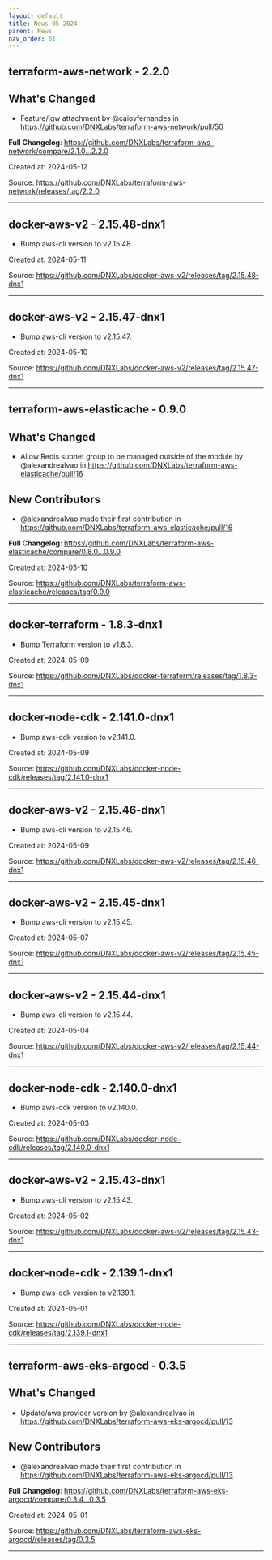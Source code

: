```yaml
---
layout: default
title: News 05 2024
parent: News
nav_order: 61
---
```




## terraform-aws-network - 2.2.0
## What's Changed
* Feature/igw attachment by @caiovfernandes in https://github.com/DNXLabs/terraform-aws-network/pull/50


**Full Changelog**: https://github.com/DNXLabs/terraform-aws-network/compare/2.1.0...2.2.0

Created at: 2024-05-12

<!-- TODO: Include source link to the version tag -->
Source: https://github.com/DNXLabs/terraform-aws-network/releases/tag/2.2.0

---


## docker-aws-v2 - 2.15.48-dnx1
- Bump aws-cli version to v2.15.48.

Created at: 2024-05-11

<!-- TODO: Include source link to the version tag -->
Source: https://github.com/DNXLabs/docker-aws-v2/releases/tag/2.15.48-dnx1

---


## docker-aws-v2 - 2.15.47-dnx1
- Bump aws-cli version to v2.15.47.

Created at: 2024-05-10

<!-- TODO: Include source link to the version tag -->
Source: https://github.com/DNXLabs/docker-aws-v2/releases/tag/2.15.47-dnx1

---


## terraform-aws-elasticache - 0.9.0
## What's Changed
* Allow Redis subnet group to be managed outside of the module by @alexandrealvao in https://github.com/DNXLabs/terraform-aws-elasticache/pull/16

## New Contributors
* @alexandrealvao made their first contribution in https://github.com/DNXLabs/terraform-aws-elasticache/pull/16

**Full Changelog**: https://github.com/DNXLabs/terraform-aws-elasticache/compare/0.8.0...0.9.0

Created at: 2024-05-10

<!-- TODO: Include source link to the version tag -->
Source: https://github.com/DNXLabs/terraform-aws-elasticache/releases/tag/0.9.0

---


## docker-terraform - 1.8.3-dnx1
- Bump Terraform version to v1.8.3.

Created at: 2024-05-09

<!-- TODO: Include source link to the version tag -->
Source: https://github.com/DNXLabs/docker-terraform/releases/tag/1.8.3-dnx1

---


## docker-node-cdk - 2.141.0-dnx1
- Bump aws-cdk version to v2.141.0.

Created at: 2024-05-09

<!-- TODO: Include source link to the version tag -->
Source: https://github.com/DNXLabs/docker-node-cdk/releases/tag/2.141.0-dnx1

---


## docker-aws-v2 - 2.15.46-dnx1
- Bump aws-cli version to v2.15.46.

Created at: 2024-05-09

<!-- TODO: Include source link to the version tag -->
Source: https://github.com/DNXLabs/docker-aws-v2/releases/tag/2.15.46-dnx1

---


## docker-aws-v2 - 2.15.45-dnx1
- Bump aws-cli version to v2.15.45.

Created at: 2024-05-07

<!-- TODO: Include source link to the version tag -->
Source: https://github.com/DNXLabs/docker-aws-v2/releases/tag/2.15.45-dnx1

---


## docker-aws-v2 - 2.15.44-dnx1
- Bump aws-cli version to v2.15.44.

Created at: 2024-05-04

<!-- TODO: Include source link to the version tag -->
Source: https://github.com/DNXLabs/docker-aws-v2/releases/tag/2.15.44-dnx1

---


## docker-node-cdk - 2.140.0-dnx1
- Bump aws-cdk version to v2.140.0.

Created at: 2024-05-03

<!-- TODO: Include source link to the version tag -->
Source: https://github.com/DNXLabs/docker-node-cdk/releases/tag/2.140.0-dnx1

---


## docker-aws-v2 - 2.15.43-dnx1
- Bump aws-cli version to v2.15.43.

Created at: 2024-05-02

<!-- TODO: Include source link to the version tag -->
Source: https://github.com/DNXLabs/docker-aws-v2/releases/tag/2.15.43-dnx1

---


## docker-node-cdk - 2.139.1-dnx1
- Bump aws-cdk version to v2.139.1.

Created at: 2024-05-01

<!-- TODO: Include source link to the version tag -->
Source: https://github.com/DNXLabs/docker-node-cdk/releases/tag/2.139.1-dnx1

---


## terraform-aws-eks-argocd - 0.3.5
## What's Changed
* Update/aws provider version by @alexandrealvao in https://github.com/DNXLabs/terraform-aws-eks-argocd/pull/13

## New Contributors
* @alexandrealvao made their first contribution in https://github.com/DNXLabs/terraform-aws-eks-argocd/pull/13

**Full Changelog**: https://github.com/DNXLabs/terraform-aws-eks-argocd/compare/0.3.4...0.3.5

Created at: 2024-05-01

<!-- TODO: Include source link to the version tag -->
Source: https://github.com/DNXLabs/terraform-aws-eks-argocd/releases/tag/0.3.5

---


